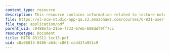 ```yaml
---
content_type: resource
description: This resource contains information related to lecture notes.
file: https://ol-ocw-studio-app-qa.s3.amazonaws.com/courses/6-831-user-interface-design-and-implementation-spring-2011/c8a060130406a64cc861ccdd3fa951c9_MIT6_831S11_lec15.pdf
file_type: application/pdf
parent_uid: c9488efa-21ae-f733-67eb-608ddf9ff7cc
resourcetype: Document
title: MIT6_831S11_lec15.pdf
uid: c8a06013-0406-a64c-c861-ccdd3fa951c9
---
```

